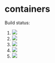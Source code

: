 # containers

Build status:

1. [![](https://github.com/GusAlbach/containers/workflows/tests-fibonacci/badge.svg)](https://github.com/GusAlbach/containers/actions?query=workflow%3Atests-fibonacci)
1. [![](https://github.com/GusAlbach/containers/workflows/tests-range/badge.svg)](https://github.com/GusAlbach/containers/actions?query=workflow%3Atests-range)
1. [![](https://github.com/GusAlbach/containers/workflows/tests-BST/badge.svg)](https://github.com/GusAlbach/containers/actions?query=workflow%3Atests-BST)
1. [![](https://github.com/GusAlbach/containers/workflows/tests-BinaryTree/badge.svg)](https://github.com/GusAlbach/containers/actions?query=workflow%3Atests-BinaryTree)
1. [![](https://github.com/GusAlbach/containers/workflows/tests-AVLTree/badge.svg)](https://github.com/GusAlbach/containers/actions?query=workflow%3Atests-AVLTree)
